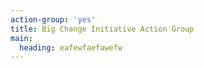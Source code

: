 ```yaml
---
action-group: 'yes'
title: Big Change Initiative Action Group
main:
  heading: eafewfaefawefw
---
```


